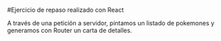 #Ejercicio de repaso realizado con React

A través de una petición a servidor, pintamos un listado de pokemones y generamos con Router un carta de detalles.
